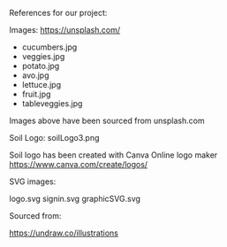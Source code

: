 References for our project:

Images:
https://unsplash.com/

- cucumbers.jpg
- veggies.jpg
- potato.jpg
- avo.jpg
- lettuce.jpg
- fruit.jpg
- tableveggies.jpg

Images above have been sourced from unsplash.com

Soil Logo:
soilLogo3.png

Soil logo has been created with Canva Online logo maker
https://www.canva.com/create/logos/

SVG images:

logo.svg
signin.svg
graphicSVG.svg

Sourced from:

https://undraw.co/illustrations
